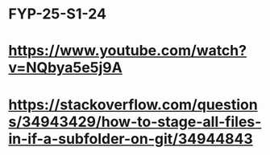 # FYP-25-S1-24
# https://www.youtube.com/watch?v=NQbya5e5j9A
# https://stackoverflow.com/questions/34943429/how-to-stage-all-files-in-if-a-subfolder-on-git/34944843
